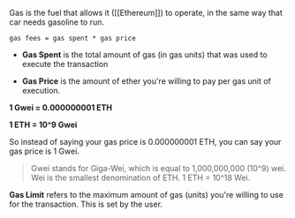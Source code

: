Gas is the fuel that allows it ([[Ethereum]]) to operate, in the same way that car needs gasoline to run. 


`gas fees = gas spent * gas price`

- **Gas Spent** is the total amount of gas (in gas units) that was used to execute the transaction

- **Gas Price** is the amount of ether you're willing to pay per gas unit of execution.

**1 Gwei = 0.000000001 ETH**

**1 ETH = 10^9 Gwei**

So instead of saying your gas price is 0.000000001 ETH, you can say your gas price is 1 Gwei.

> Gwei stands for Giga-Wei, which is equal to 1,000,000,000 (10^9) wei. Wei is the smallest denomination of ETH. 1 ETH = 10^18 Wei.


**Gas Limit** refers to the maximum amount of gas (units) you're willing to use for the transaction. This is set by the user.

